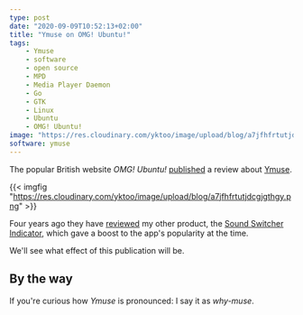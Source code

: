 ```yaml
---
type: post
date: "2020-09-09T10:52:13+02:00"
title: "Ymuse on OMG! Ubuntu!"
tags:
    - Ymuse
    - software
    - open source
    - MPD
    - Media Player Daemon
    - Go
    - GTK
    - Linux
    - Ubuntu
    - OMG! Ubuntu!
image: "https://res.cloudinary.com/yktoo/image/upload/blog/a7jfhfrtutjdcgjgthgy.png"
software: ymuse
---
```


The popular British website *OMG! Ubuntu!* [published](https://www.omgubuntu.co.uk/2020/09/ymuse-gtk-mpd-client-linux) a review about [Ymuse](/software/ymuse).

<!--more-->

{{< imgfig "https://res.cloudinary.com/yktoo/image/upload/blog/a7jfhfrtutjdcgjgthgy.png" >}}

Four years ago they have [reviewed](https://www.omgubuntu.co.uk/2016/09/indicator-sound-switcher-makes-switching-audio-devices-ubuntu-snap) my other product, the [Sound Switcher Indicator](/software/sound-switcher-indicator), which gave a boost to the app's popularity at the time.

We'll see what effect of this publication will be.

## By the way

If you're curious how *Ymuse* is pronounced: I say it as *why-muse*.
